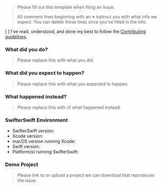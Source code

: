 > Please fill out this template when filing an issue.
>
> All comment lines beginning with an **>** instruct you with what info we expect. You can delete those lines once you've filled in the info.
>

[ ] I've read, understood, and done my best to follow the [Contributing guidelines](CONTRIBUTING.md).


### What did you do?
> Please replace this with what you did.


### What did you expect to happen?
> Please replace this with what you expected to happen.


### What happened instead?
> Please replace this with of what happened instead.


### SwifterSwift Environment

- SwifterSwift version:
- Xcode version:
- macOS version running Xcode:
- Swift version:
- Platform(s) running SwifterSwift:


### Demo Project
>Please link to or upload a project we can download that reproduces the issue.
